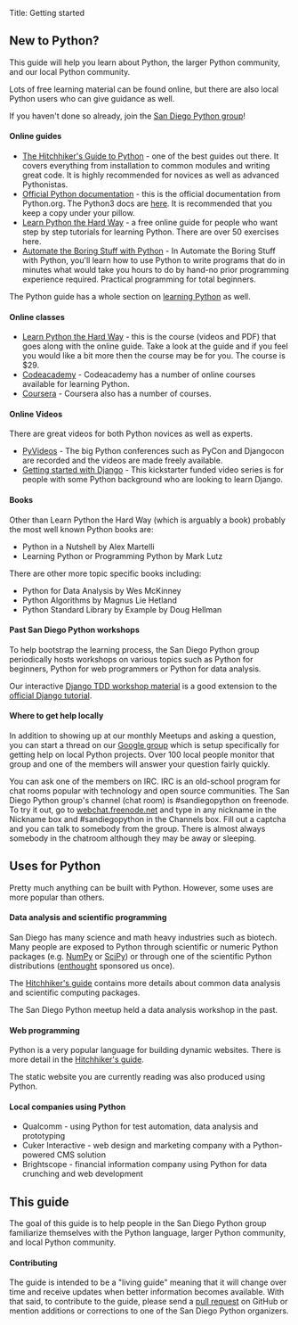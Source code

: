 Title: Getting started

## New to Python?

This guide will help you learn about Python, the larger Python community, and
our local Python community.

Lots of free learning material can be found online, but there are also local
Python users who can give guidance as well.

If you haven't done so already, join the [San Diego Python group](http://www.meetup.com/pythonsd/)!


#### Online guides

* [The Hitchhiker's Guide to Python](http://docs.python-guide.org/) - one of the best guides out there. It covers everything from installation to common modules and writing great code. It is highly recommended for novices as
 well as advanced Pythonistas.
* [Official Python documentation](http://docs.python.org/2/) - this is the
 official documentation from Python.org. The Python3 docs are
 [here](http://docs.python.org/3/). It is recommended that you keep a copy
 under your pillow.
* [Learn Python the Hard Way](http://learnpythonthehardway.org/book) - a
 free online guide for people who want step by step tutorials for learning
 Python. There are over 50 exercises here.
 * [Automate the Boring Stuff with Python](https://automatetheboringstuff.com/) - In Automate the Boring Stuff with Python, you'll learn how to use Python to write programs that do in minutes what would take you hours to do by hand-no prior programming experience required. Practical programming for total beginners.

The Python guide has a whole section on
[learning Python](http://docs.python-guide.org/en/latest/intro/learning/)
as well.


#### Online classes

* [Learn Python the Hard Way](http://learnpythonthehardway.org/) - this is
 the course (videos and PDF) that goes along with the online guide. Take
 a look at the guide and if you feel you would like a bit more then the
 course may be for you. The course is $29.
* [Codeacademy](http://www.codecademy.com/tracks/python) - Codeacademy has
 a number of online courses available for learning Python.
* [Coursera](https://www.coursera.org/courses?search=python) - Coursera
 also has a number of courses.


#### Online Videos

There are great videos for both Python novices as well as experts.

* [PyVideos](http://pyvideo.org/) - The big Python conferences such as
 PyCon and Djangocon are recorded and the videos are made freely available.
* [Getting started with Django](http://gettingstartedwithdjango.com/) -
 This kickstarter funded video series is for people with some Python
 background who are looking to learn Django.


#### Books

Other than Learn Python the Hard Way (which is arguably a book) probably
the most well known Python books are:

* Python in a Nutshell by Alex Martelli
* Learning Python or Programming Python by Mark Lutz

There are other more topic specific books including:

* Python for Data Analysis by Wes McKinney
* Python Algorithms by Magnus Lie Hetland
* Python Standard Library by Example by Doug Hellman


#### Past San Diego Python workshops

To help bootstrap the learning process, the San Diego Python group periodically
hosts workshops on various topics such as Python for beginners, Python for web
programmers or Python for data analysis.

Our interactive [Django TDD workshop material][django tdd] is a good extension to the [official Django tutorial][django tutorial].

[django tdd]: http://test-driven-django-development.readthedocs.org/
[django tutorial]: https://docs.djangoproject.com/en/dev/intro/


#### Where to get help locally

In addition to showing up at our monthly Meetups and asking a question,
you can start a thread on our
[Google group](https://groups.google.com/group/pythonsd) which is setup
specifically for getting help on local Python projects. Over 100 local
people monitor that group and one of the members will answer your
question fairly quickly.

You can ask one of the members on IRC. IRC is an old-school program for
chat rooms popular with technology and open source communities. The San
Diego Python group's channel (chat room) is #sandiegopython on freenode.
To try it out, go to [webchat.freenode.net](http://webchat.freenode.net/)
and type in any nickname in the Nickname box and #sandiegopython in the
Channels box. Fill out a captcha and you can talk to somebody from the
group. There is almost always somebody in the chatroom although they
may be away or sleeping.


## Uses for Python

Pretty much anything can be built with Python. However, some uses are more popular than others.


#### Data analysis and scientific programming

San Diego has many science and math heavy industries such as biotech. Many
people are exposed to Python through scientific or numeric Python packages
(e.g. [NumPy][] or [SciPy][]) or through one of the scientific Python
distributions ([enthought][] sponsored us once).

The [Hitchhiker's guide][hitchhiker science] contains more details about common data analysis and scientific computing packages.

The San Diego Python meetup held a data analysis workshop in the past.

[numpy]: http://www.numpy.org/
[scipy]: http://www.scipy.org/
[enthought]: (https://www.enthought.com/)
[hitchhiker science]: http://docs.python-guide.org/en/latest/scenarios/scientific/


#### Web programming

Python is a very popular language for building dynamic websites. There is
more detail in the [Hitchhiker's guide][hitchhiker web].

The static website you are currently reading was also produced using Python.

[hitchhiker web]: http://docs.python-guide.org/en/latest/scenarios/web/


#### Local companies using Python

* Qualcomm - using Python for test automation, data analysis and prototyping
* Cuker Interactive - web design and marketing company with a Python-powered CMS solution
* Brightscope - financial information company using Python for data crunching and web development


## This guide

The goal of this guide is to help people in the San Diego Python group
familiarize themselves with the Python language, larger Python community,
and local Python community.


#### Contributing

The guide is intended to be a "living guide" meaning that it will change
over time and receive updates when better information becomes available.
With that said, to contribute to the guide, please send a
[pull request](https://github.com/pythonsd/pythonsd.org/tree/master/content/pages)
on GitHub or mention additions or corrections to one of the San Diego Python
organizers.
